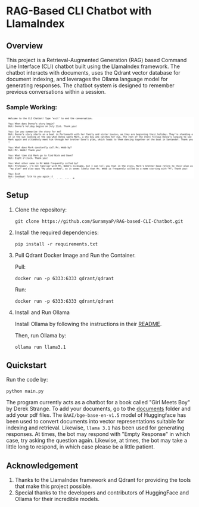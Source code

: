# RAG-Based CLI Chatbot with LlamaIndex

## Overview

This project is a Retrieval-Augmented Generation (RAG) based Command Line Interface (CLI) chatbot built using the LlamaIndex framework. The chatbot interacts with documents, uses the Qdrant vector database for document indexing, and leverages the Ollama language model for generating responses. The chatbot system is designed to remember previous conversations within a session.


### Sample Working:


<p align="center">
  <img src="./sample_images/chatbot_sample.jpg">
</p>

## Setup


1. Clone the repository:

    ```
    git clone https://github.com/SuramyaP/RAG-based-CLI-Chatbot.git
    ```
2. Install the required dependencies:

    ```
    pip install -r requirements.txt
    ```
3. Pull Qdrant Docker Image and Run the Container.

    Pull:
   ```
   docker run -p 6333:6333 qdrant/qdrant
   ```
   Run:
   ```
   docker run -p 6333:6333 qdrant/qdrant
   ```
4. Install and Run Ollama

   Install Ollama by following the instructions in their [README](https://github.com/ollama/ollama/blob/main/README.md).

   Then, run Ollama by:
   ```
   ollama run llama3.1
   ```
## Quickstart

Run the code by:

```
python main.py
```
The program currently acts as a chatbot for a book called "Girl Meets Boy" by Derek Strange. To add your documents, go to the [documents](https://github.com/SuramyaP/RAG-based-CLI-Chatbot/tree/main/documents) folder and add your pdf files.
The `BAAI/bge-base-en-v1.5` model of Huggingface has been used to convert documents into vector representations suitable for indexing and retrieval. Likewise, `llama 3.1` has been used for generating responses. At times, the bot may respond with "Empty Response" in which case, try asking the question again. Likewise, at times, the bot may take a little long to respond, in which case please be a little patient. 

## Acknowledgement

1. Thanks to the LlamaIndex framework and Qdrant for providing the tools that make this project possible.
2. Special thanks to the developers and contributors of HuggingFace and Ollama for their incredible models.
